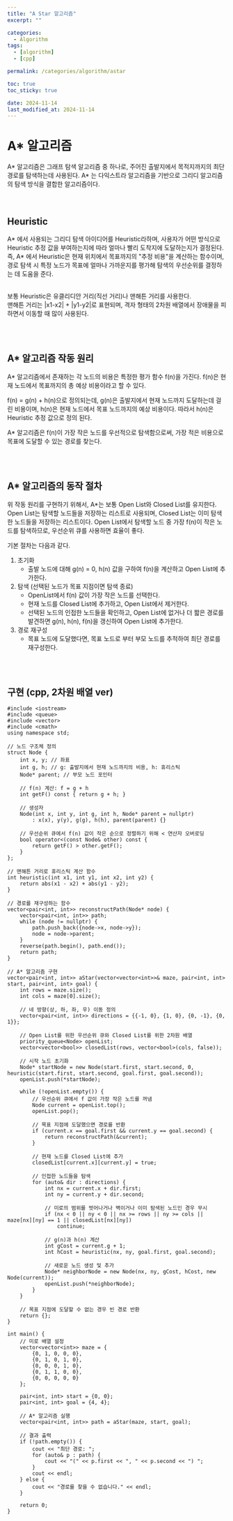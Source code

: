 ```yaml
---
title: "A Star 알고리즘"
excerpt: ""

categories:
  - Algorithm
tags:
  - [algorithm]
  - [cpp]

permalink: /categories/algorithm/astar

toc: true
toc_sticky: true

date: 2024-11-14
last_modified_at: 2024-11-14
---
```


# A* 알고리즘
A* 알고리즘은 그래프 탐색 알고리즘 중 하나로, 주어진 출발지에서 목적지까지의 최단 경로를 탐색하는데 사용된다. A* 는 다익스트라 알고리즘을 기반으로 그리디 알고리즘의 탐색 방식을 결합한 알고리즘이다. <br>
<br><br>


## Heuristic
A* 에서 사용되는 그리디 탐색 아이디어를 Heuristic라하며, 사용자가 어떤 방식으로 Heuristic 추정 값을 부여하는지에 따라 얼마나 빨리 도착지에 도달하는지가 결정된다. 즉, A* 에서 Heuristic은 현재 위치에서 목표까지의 "추정 비용"을 계산하는 함수이며, 경로 탐색 시 특정 노드가 목표에 얼마나 가까운지를 평가해 탐색의 우선순위를 결정하는 데 도움을 준다. <br>
<br>

보통 Heuristic은 유클리디안 거리(직선 거리)나 맨해튼 거리를 사용한다. <br>
맨해튼 거리는 |x1-x2| + |y1-y2|로 표현되며, 격자 형태의 2차원 배열에서 장애물을 피하면서 이동할 때 많이 사용된다.


<br><br>


## A* 알고리즘 작동 원리
A* 알고리즘에서 존재하는 각 노드의 비용은 특정한 평가 함수 f(n)을 가진다. f(n)은 현재 노드에서 목표까지의 총 예상 비용이라고 할 수 있다. <br>

f(n) = g(n) + h(n)으로 정의되는데, g(n)은 출발지에서 현재 노드까지 도달하는데 걸린 비용이며, h(n)은 현재 노드에서 목표 노드까지의 예상 비용이다. 따라서 h(n)은 Heuristic 추정 값으로 정의 된다. <br>

A* 알고리즘은 f(n)이 가장 작은 노드를 우선적으로 탐색함으로써, 가장 적은 비용으로 목표에 도달할 수 있는 경로를 찾는다.

<br><br>


## A* 알고리즘의 동작 절차
위 작동 원리를 구현하기 위해서, A*는 보통 Open List와 Closed List를 유지한다. Open List는 탐색할 노드들을 저장하는 리스트로 사용되며, Closed List는 이미 탐색한 노드들을 저장하는 리스트이다. Open List에서 탐색할 노드 중 가장 f(n)이 작은 노드를 탐색하므로, 우선순위 큐를 사용하면 효율이 좋다.
<br>

기본 절차는 다음과 같다.
1. 초기화
    - 출발 노드에 대해 g(n) = 0, h(n) 값을 구하여 f(n)을 계산하고 Open List에 추가한다.
2. 탐색 (선택된 노드가 목표 지점이면 탐색 종료)
    - OpenList에서 f(n) 값이 가장 작은 노드를 선택한다. 
    - 현재 노드를 Closed List에 추가하고, Open List에서 제거한다.
    - 선택된 노드의 인접한 노드들을 확인하고, Open List에 없거나 더 짧은 경로를 발견하면 g(n), h(n), f(n)을 갱신하여 Open List에 추가한다.
3. 경로 재구성
    - 목표 노드에 도달했다면, 목표 노드로 부터 부모 노드를 추적하여 최단 경로를 재구성한다.


<br><br>



## 구현 (cpp, 2차원 배열 ver)

```
#include <iostream>
#include <queue>
#include <vector>
#include <cmath>
using namespace std;

// 노드 구조체 정의
struct Node {
    int x, y; // 좌표
    int g, h; // g: 출발지에서 현재 노드까지의 비용, h: 휴리스틱
    Node* parent; // 부모 노드 포인터

    // f(n) 계산: f = g + h
    int getF() const { return g + h; }

    // 생성자
    Node(int x, int y, int g, int h, Node* parent = nullptr)
        : x(x), y(y), g(g), h(h), parent(parent) {}

    // 우선순위 큐에서 f(n) 값이 작은 순으로 정렬하기 위해 < 연산자 오버로딩
    bool operator<(const Node& other) const {
        return getF() > other.getF();
    }
};

// 맨해튼 거리로 휴리스틱 계산 함수
int heuristic(int x1, int y1, int x2, int y2) {
    return abs(x1 - x2) + abs(y1 - y2);
}

// 경로를 재구성하는 함수
vector<pair<int, int>> reconstructPath(Node* node) {
    vector<pair<int, int>> path;
    while (node != nullptr) {
        path.push_back({node->x, node->y});
        node = node->parent;
    }
    reverse(path.begin(), path.end());
    return path;
}

// A* 알고리즘 구현
vector<pair<int, int>> aStar(vector<vector<int>>& maze, pair<int, int> start, pair<int, int> goal) {
    int rows = maze.size();
    int cols = maze[0].size();

    // 네 방향(상, 하, 좌, 우) 이동 정의
    vector<pair<int, int>> directions = {{-1, 0}, {1, 0}, {0, -1}, {0, 1}};

    // Open List를 위한 우선순위 큐와 Closed List를 위한 2차원 배열
    priority_queue<Node> openList;
    vector<vector<bool>> closedList(rows, vector<bool>(cols, false));

    // 시작 노드 초기화
    Node* startNode = new Node(start.first, start.second, 0, heuristic(start.first, start.second, goal.first, goal.second));
    openList.push(*startNode);

    while (!openList.empty()) {
        // 우선순위 큐에서 f 값이 가장 작은 노드를 꺼냄
        Node current = openList.top();
        openList.pop();

        // 목표 지점에 도달했으면 경로를 반환
        if (current.x == goal.first && current.y == goal.second) {
            return reconstructPath(&current);
        }

        // 현재 노드를 Closed List에 추가
        closedList[current.x][current.y] = true;

        // 인접한 노드들을 탐색
        for (auto& dir : directions) {
            int nx = current.x + dir.first;
            int ny = current.y + dir.second;

            // 미로의 범위를 벗어나거나 벽이거나 이미 탐색된 노드인 경우 무시
            if (nx < 0 || ny < 0 || nx >= rows || ny >= cols || maze[nx][ny] == 1 || closedList[nx][ny])
                continue;

            // g(n)과 h(n) 계산
            int gCost = current.g + 1;
            int hCost = heuristic(nx, ny, goal.first, goal.second);

            // 새로운 노드 생성 및 추가
            Node* neighborNode = new Node(nx, ny, gCost, hCost, new Node(current));
            openList.push(*neighborNode);
        }
    }

    // 목표 지점에 도달할 수 없는 경우 빈 경로 반환
    return {};
}

int main() {
    // 미로 배열 설정
    vector<vector<int>> maze = {
        {0, 1, 0, 0, 0},
        {0, 1, 0, 1, 0},
        {0, 0, 0, 1, 0},
        {0, 1, 1, 0, 0},
        {0, 0, 0, 0, 0}
    };

    pair<int, int> start = {0, 0};
    pair<int, int> goal = {4, 4};

    // A* 알고리즘 실행
    vector<pair<int, int>> path = aStar(maze, start, goal);

    // 결과 출력
    if (!path.empty()) {
        cout << "최단 경로: ";
        for (auto& p : path) {
            cout << "(" << p.first << ", " << p.second << ") ";
        }
        cout << endl;
    } else {
        cout << "경로를 찾을 수 없습니다." << endl;
    }

    return 0;
}
```


